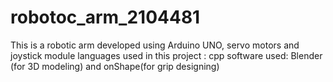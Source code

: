 # robotoc_arm_2104481

This is a robotic arm developed using Arduino UNO, servo motors and joystick module
languages used in this project : cpp
software used: Blender (for 3D modeling) and onShape(for grip designing)
